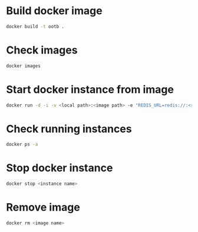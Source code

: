 Build docker image
==================

```bash
docker build -t ootb .
```

Check images
============

```bash
docker images
```


Start docker instance from image
================================
	
```bash
docker run -d -i -v <local path>:<image path> -e "REDIS_URL=redis://:<redis db password>@<redis db server>:6379" -e "DJANGO_CONN=<django server>:8000" --network="host" --name="<instance name>" ootb
```

Check running instances
=======================

```bash
docker ps -a
```


Stop docker instance
====================

```bash
docker stop <instance name>
```

Remove image
============

```bash
docker rm <image name>
```
